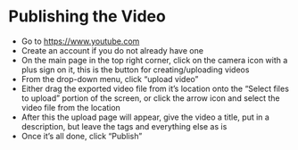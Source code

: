 # Publishing the Video

* Go to https://www.youtube.com
* Create an account if you do not already have one
* On the main page in the top right corner, click on the camera icon with a plus sign on it, this is the button for creating/uploading videos
* From the drop-down menu, click “upload video”
* Either drag the exported video file from it’s location onto the “Select files to upload” portion of the screen, or click the arrow icon and select the video file from the location
* After this the upload page will appear, give the video a title, put in a description, but leave the tags and everything else as is
* Once it’s all done, click “Publish”

